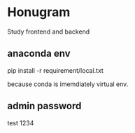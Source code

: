 # Honugram

Study frontend and backend 

## anaconda env
pip install -r requirement/local.txt

because conda is imemdiately virtual env.

## admin password
test 1234